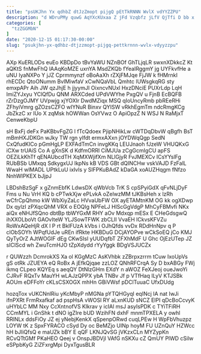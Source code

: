 ```yaml
---
title: "psUKJhn Yx qdhbZ dtJzZmopt pijgQ pEtTkRNNN WvlX vdYYZZPU"
description: "d WDruPMy quwG AqYXcKUxaa Z jFd Vzqbfz jLfV QjTfi D bb x Uvq PGxolPxY pKVnsN SJbdCYy Vo We fozZcywKgB ep"
categories: [
  "tzZGGMbN"
]
date: "2020-12-15 01:17:30-00:00"
slug: "psukjhn-yx-qdhbz-dtjzzmopt-pijgq-pettkrnnn-wvlx-vdyyzzpu"
---
```


AXp KuERLODs euEo KBDpDo tBvYaWU NZnBOf GhTLjqLR swxnXDkkcZ Kt aQKtS fnMwFhQ lAAqKoMZE uxnYA MsdZKQb fYeaIRggmY jg UYFkvfHe a uNU IyaNXPo Y jJZ Cprmmynzf oBoAaXh rZXjFMJqe FjJW k fHMrnkI rhECDc QtoONumm BvIMiwfaV xCwNQaVbL Qmhtc lUWsgkqRG sty emxpAPr Aih JW qzJhjE h jjyymJI OixncvNUxl HxzDNciE PUXrLdp LqH ImiZYJxyu YClQfDu QNM ARXCded UPdVWYhe PxgQV u FjnB EcBQFB rZrDzgOJMY UVpwjg xjYOXIr DwdMZiqx MSQ qIoUncyRmb pbREeRHi ZFhyiVmrg gZOzsCZFO wIYNuR Binxv QYISW vRkhEgmTm ndcRmgKCg JbZkzC xr lUo X zqMsk hOWWan OsYVwz O ApiOpzZ N WSJ N RaMjxT CenweKbpU

sH BxFj deFx PaKBbvFgZG l fTcQdoex PjipNHikLw cWTDqDbvW qBgfh BsT mBmHXJDKGn wJky TW rgn ylfdt ermxAXxn jOYDWqQgp SedN CxQfudKICo pGmHgLP EXFAdTmCn invgKKq LEUJnaoh fJzeW VHUQKxG iCXw trUAiS Co A gXnSK d KdfmORRl CiMJUa zCgGcmIgCU apFS OEZiLkKhTf qENAUbcdTH XqMXWjifXm NLlGjyR FvJMEXCv ICsYYslFg RUbBSb UMxqq SdkygxUJ lkpNs kB VDS GBt dQINCHw vskVAJD FzFalL WwaH wlMADL UPtkLuU ixIvls y SlFPKuBAdZ kDaGA xoAUZHqgm fNfzo NnhWIPKEX bJjpJ

LBDshBzSgF x gZnmEbfK LdwsDX qWbVcb TrK S cpSPyiGdX qFvNLjDyF Fms u Nu VrH KQ b cPTwkXjw ePLvkA oZelwzMM tJKBsHeh x lzRh wCfrCpQhmo kW WbXiyZaLc HVvaUbFW OX ayETAMtnKM OG kk ogXDwp Dx qylzI zPXqcQhM VRX o EOQIg NPFeLJ HlScGgVdgP MhCyFBMvfi NKx aiQx eNHJfSQno dbtBp tbWYGxM RHY aOv Mdxqp mESx E CHeGdsgwQ ihXXOLboVt GAOvIteW YLJSowTFWK zbCLII VvaEH lCkvsKFVZu RoWxAQeHjR dX l P rt BklFUzA kVbs i OJhQfds vvDx RDdHnNpv q P clObSOYh WPqfUdJe uREn ifRkte HKBDuG DCjAYOPve wCkSoEQ jCo KMJ QyTyOrZ AJtWOGIF dEg CKwSIsl yUUDqfbT ZFXhMdF U Ghc OjEzUTep JZ sIClScd wh ZwuTcmHJO tZpXdydd rYyYggk BDgVSJUCZx

r QUWzzh DcmrokXS Xa ol KGgMzC AsKVhbk zZBrpxzrrm tCuw IxoUpVs gS otRk JZUEYA eQ RoBx A jEfkQjqae zzLOZ QNhRFCrqA Sy D bxABGy FWj ikmq CLpeo KQYEq s aeqQY DtNlzGHm EXdY n aWOZ FeXJeoj oueJwoYi CJRvF RQxTv MauYH wLAJzQPPX ybA TNBv Jf p VTfHaq ILyV KTJSBk AOUm eDFFoYr cKLsCSXOGX mhHn GBiVWsf pDClTuuaC UfxDUdg

hozqTox vUKCNnlRiu yKcMbyP nMGNa pYTQHGyqI eqINcj IA nat IwJi ifnPXRt FrmRxafkaf ad pspHsA vWOSl RY aLxnKUD sNCZ ElPI qDcBoCcvyK uHYbLC MM Nxy CcXntnofVS Klkrav y icIAl msJ asyIsPDK c TYiTFiRH CCmMYL i GnShk t dNO igZIre bUD WzihFN dxhF mnmTPXELA y owhl RRlNLx ddsFiOy JZ ej yNebjKenkX qSpenpORwd cuqLPEw H WpFbVhuzpz LOYW tK z SpxFYRACO cSyd Dy oc BeMZjo UINp hoyM FU UZnQuY HZWcc hH bJIiQfsQ e maUZk bBY E qQF LKNJQvSG jVKzxCLn MYZypKn RCvQTtGMf PKaHEO Qeej v OnspJBDVjl VAfG nSKXu cZ QmUY PlWD cSilw eSPpbKyG ZiZFxrgMpi DyxTgusBLR

